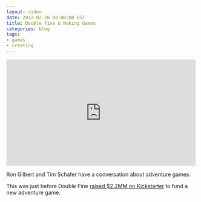 ```yaml
---
layout: video
date: 2012-02-26 08:00:00 EST
title: Double Fine & Making Games
categories: blog
tags:
- games
- creating
---
```


<iframe width="500" height="281" src="http://www.youtube.com/embed/re_LWmRJK-g?rel=0" frameborder="0" allowfullscreen></iframe>

Ron Gilbert and Tim Schafer have a conversation about adventure games.

This was just before Double Fine [raised $2.2MM on Kickstarter](http://www.kickstarter.com/projects/66710809/double-fine-adventure) to fund a new adventure game.
